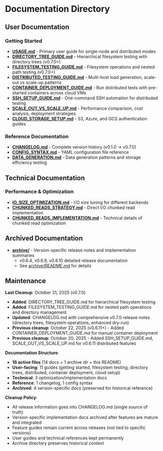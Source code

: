 # Documentation Directory

## User Documentation

### Getting Started
- **[USAGE.md](USAGE.md)** - Primary user guide for single-node and distributed modes
- **[DIRECTORY_TREE_GUIDE.md](DIRECTORY_TREE_GUIDE.md)** - Hierarchical filesystem testing with directory trees (v0.7.0+)
- **[FILESYSTEM_TESTING_GUIDE.md](FILESYSTEM_TESTING_GUIDE.md)** - Filesystem operations and nested path testing (v0.7.0+)
- **[DISTRIBUTED_TESTING_GUIDE.md](DISTRIBUTED_TESTING_GUIDE.md)** - Multi-host load generation, scale-out vs scale-up patterns
- **[CONTAINER_DEPLOYMENT_GUIDE.md](CONTAINER_DEPLOYMENT_GUIDE.md)** - Run distributed tests with pre-started containers across cloud VMs
- **[SSH_SETUP_GUIDE.md](SSH_SETUP_GUIDE.md)** - One-command SSH automation for distributed testing
- **[SCALE_OUT_VS_SCALE_UP.md](SCALE_OUT_VS_SCALE_UP.md)** - Performance comparison, cost analysis, deployment strategies
- **[CLOUD_STORAGE_SETUP.md](CLOUD_STORAGE_SETUP.md)** - S3, Azure, and GCS authentication guides

### Reference Documentation
- **[CHANGELOG.md](CHANGELOG.md)** - Complete version history (v0.1.0 → v0.7.0)
- **[CONFIG_SYNTAX.md](CONFIG_SYNTAX.md)** - YAML configuration file reference
- **[DATA_GENERATION.md](DATA_GENERATION.md)** - Data generation patterns and storage efficiency testing

## Technical Documentation

### Performance & Optimization
- **[IO_SIZE_OPTIMIZATION.md](IO_SIZE_OPTIMIZATION.md)** - I/O size tuning for different backends
- **[CHUNKED_READS_STRATEGY.md](CHUNKED_READS_STRATEGY.md)** - Direct I/O chunked read implementation
- **[CHUNKED_READS_IMPLEMENTATION.md](CHUNKED_READS_IMPLEMENTATION.md)** - Technical details of chunked read optimization

## Archived Documentation

- **[archive/](archive/)** - Version-specific release notes and implementation summaries
  - v0.6.4, v0.6.9, v0.6.10 detailed release documentation
  - See [archive/README.md](archive/README.md) for details

## Maintenance

**Last Cleanup**: October 31, 2025 (v0.7.0)
- **Added**: DIRECTORY_TREE_GUIDE.md for hierarchical filesystem testing
- **Added**: FILESYSTEM_TESTING_GUIDE.md for nested path operations and directory management
- **Updated**: CHANGELOG.md with comprehensive v0.7.0 release notes (directory trees, filesystem operations, enhanced dry-run)
- **Previous cleanup**: October 22, 2025 (v0.6.11+) - Added CONTAINER_DEPLOYMENT_GUIDE.md for manual container deployment
- **Previous cleanup**: October 20, 2025 - Added SSH_SETUP_GUIDE.md, SCALE_OUT_VS_SCALE_UP.md for v0.6.11 distributed features

**Documentation Structure**:
- **16 active files** (14 docs + 1 archive dir + this README)
- **User-facing**: 11 guides (getting started, filesystem testing, directory trees, distributed, container deployment, cloud setup)
- **Technical**: 3 optimization/implementation docs
- **Reference**: 1 changelog, 1 config syntax
- **Archived**: 4 version-specific docs (preserved for historical reference)

**Cleanup Policy**:
- All release information goes into CHANGELOG.md (single source of truth)
- Version-specific implementation docs archived after features are mature and integrated
- Feature guides remain current across releases (not tied to specific versions)
- User guides and technical references kept permanently
- Archive directory preserves historical context

